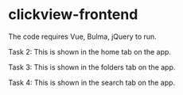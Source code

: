 # clickview-frontend

The code requires Vue, Bulma, jQuery to run.

Task 2: This is shown in the home tab on the app.

Task 3: This is shown in the folders tab on the app.

Task 4: This is shown in the search tab on the app.
